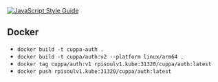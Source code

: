 [![JavaScript Style Guide](https://cdn.rawgit.com/standard/standard/master/badge.svg)](https://github.com/standard/standard)

## Docker

- `docker build -t cuppa-auth .`
- `docker build -t cuppa/auth:v2 --platform linux/arm64 .`
- `docker tag cuppa/auth:v1 rpisoulv1.kube:31320/cuppa/auth:latest`
- `docker push rpisoulv1.kube:31320/cuppa/auth:latest`
